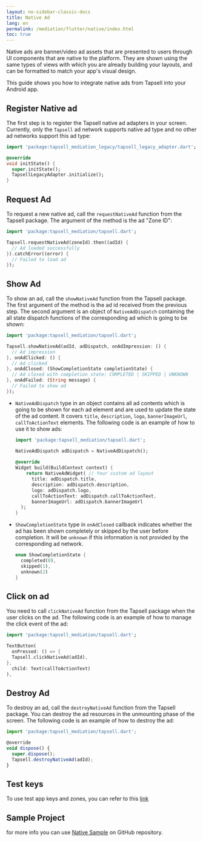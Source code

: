 ```yaml
---
layout: no-sidebar-classic-docs
title: Native Ad
lang: en
permalink: /mediation/flutter/native/index.html
toc: true
---
```


Native ads are banner/video ad assets that are presented to users through UI components that are native to the platform. They are
shown using the same types of views with which you are already building your layouts, and can be formatted to match your
app's visual design.

This guide shows you how to integrate native ads from Tapsell into your Android app.

## Register Native ad

The first step is to register the Tapsell native ad adapters in your screen. 
Currently, only the `Tapsell` ad network supports native ad type and no other ad networks support this ad type:

```dart
import 'package:tapsell_mediation_legacy/tapsell_legacy_adapter.dart';

@override
void initState() {
  super.initState();
  TapsellLegacyAdapter.initialize();
}
```

## Request Ad

To request a new native ad, call the `requestNativeAd` function from the Tapsell package. The argument of the
method is the ad "Zone ID":

```dart
import 'package:tapsell_mediation/tapsell.dart';

Tapsell.requestNativeAd(zoneId).then((adId) {
  // Ad loaded successfully
}).catchError((error) {
  // Failed to load ad
});
```

## Show Ad

To show an ad, call the `showNativeAd` function from the Tapsell package. 
The first argument of the method is the ad id received from the previous step. 
The second argument is an object of `NativeAdDispatch` containing the all state dispatch functions of the 
corresponding ad which is going to be shown:

```dart
import 'package:tapsell_mediation/tapsell.dart';

Tapsell.showNativeAd(adId, adDispatch, onAdImpression: () {
  // Ad impression
}, onAdClicked: () {
  // Ad clicked
}, onAdClosed: (ShowCompletionState completionState) {
  // Ad closed with completion state: COMPLETED | SKIPPED | UNKNOWN
}, onAdFailed: (String message) {
  // Failed to show ad
});
```

- `NativeAdDispatch` type in an object contains all ad contents which is going to be shown for each ad element and
are used to update the state of the ad content.
It covers `title`, `description`, `logo`, `bannerImageUrl`, `callToActionText` elements. 
The following code is an example of how to use it to show ads:

  ```dart
  import 'package:tapsell_mediation/tapsell.dart';
  
  NativeAdDispatch adDispatch = NativeAdDispatch();
   
  @override
  Widget build(BuildContext context) {
      return NativeAdWidget( // Your custom ad layout
        title: adDispatch.title,
        description: adDispatch.description,
        logo: adDispatch.logo,
        callToActionText: adDispatch.callToActionText,
        bannerImageUrl: adDispatch.bannerImageUrl
    );
  }
  ```

- `ShowCompletionState` type in `onAdClosed` callback indicates whether the ad has been shown completely or skipped by the
user before completion. It will be `unknown` if this information is not provided by the corresponding ad network.

  ```dart
  enum ShowCompletionState {
    completed(0),
    skipped(1),
    unknown(2)
  }
  ```

## Click on ad

You need to call `clickNativeAd` function from the Tapsell package when the user clicks on the ad.
The following code is an example of how to manage the click event of the ad:

```dart
import 'package:tapsell_mediation/tapsell.dart';

TextButton(
  onPressed: () => {
  Tapsell.clickNativeAd(adId),
},
  child: Text(callToActionText)
),
```

## Destroy Ad

To destroy an ad, call the `destroyNativeAd` function from the Tapsell package. 
You can destroy the ad resources in the unmounting phase of the screen. 
The following code is an example of how to destroy the ad:

```ts
import 'package:tapsell_mediation/tapsell.dart';

@override
void dispose() {
  super.dispose();
  Tapsell.destroyNativeAd(adId);
}
```

## Test keys

To use test app keys and zones, you can refer to this [link](../../test)

## Sample Project

for more info you can
use [Native Sample](https://github.com/tapsellorg/TapsellMediation-Flutter/blob/master/lib/screens/native.dart)
on GitHub repository.

